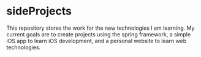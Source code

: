 # sideProjects
This repository stores the work for the new technologies I am learning. My current goals are to create projects using the spring framework, a simple iOS app to learn iOS development, and a personal website to learn web technologies.
